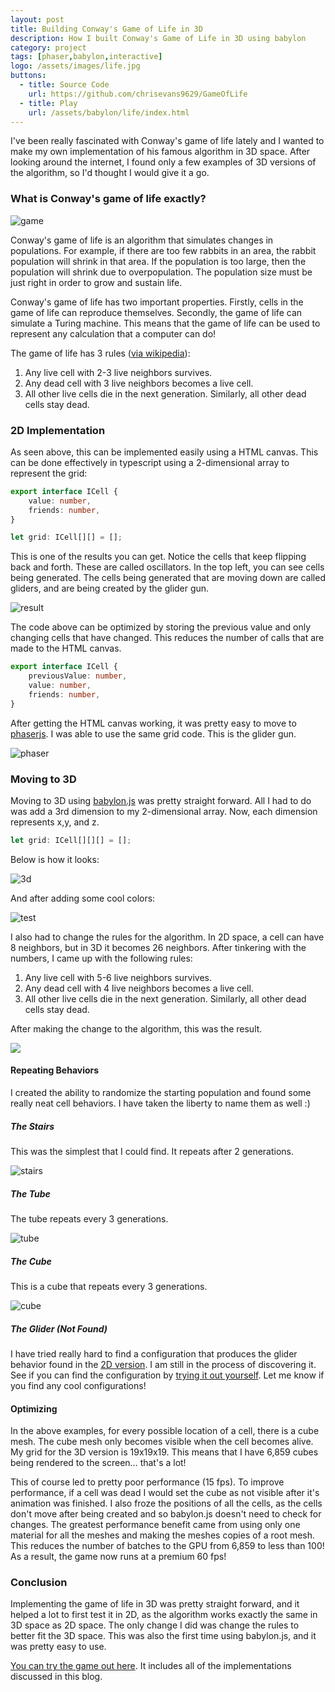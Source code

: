 ```yaml
---
layout: post
title: Building Conway's Game of Life in 3D
description: How I built Conway's Game of Life in 3D using babylon
category: project
tags: [phaser,babylon,interactive]
logo: /assets/images/life.jpg
buttons:
  - title: Source Code
    url: https://github.com/chrisevans9629/GameOfLife
  - title: Play
    url: /assets/babylon/life/index.html
---
```

<style>
.blog > p > img {
    width: 50%
}
@media screen and (max-width: 800px) {
.blog > p > img {
    width: 100%
}
}


</style>
I've been really fascinated with Conway's game of life lately and I wanted to make my own implementation of his famous algorithm in 3D space.  After looking around the internet, I found only a few examples of 3D versions of the algorithm, so I'd thought I would give it a go.

### What is Conway's game of life exactly?
![game](/assets/babylon/life/assets/cellatomata.gif)

Conway's game of life is an algorithm that simulates changes in populations.  For example, if there are too few rabbits in an area, the rabbit population will shrink in that area.  If the population is too large, then the population will shrink due to overpopulation.  The population size must be just right in order to grow and sustain life.

Conway's game of life has two important properties.  Firstly, cells in the game of life can reproduce themselves.  Secondly, the game of life can simulate a Turing machine.  This means that the game of life can be used to represent any calculation that a computer can do!

The game of life has 3 rules ([via wikipedia](https://en.wikipedia.org/wiki/Conway%27s_Game_of_Life)):
1. Any live cell with 2-3 live neighbors survives.
2. Any dead cell with 3 live neighbors becomes a live cell.
3. All other live cells die in the next generation. Similarly, all other dead cells stay dead.

### 2D Implementation
As seen above, this can be implemented easily using a HTML canvas.  This can be done effectively in typescript using a 2-dimensional array to represent the grid:
```typescript
export interface ICell {
    value: number,
    friends: number,
}

let grid: ICell[][] = [];
```
This is one of the results you can get.
Notice the cells that keep flipping back and forth.  These are called oscillators.  In the top left, you can see cells being generated.  The cells being generated that are moving down are called gliders, and are being created by the glider gun.

![result](/assets/babylon/life/assets/cellatomata2.gif)

The code above can be optimized by storing the previous value and only changing cells that have changed.  This reduces the number of calls that are made to the HTML canvas.

```typescript
export interface ICell {
    previousValue: number,
    value: number,
    friends: number,
}
```

After getting the HTML canvas working, it was pretty easy to move to [phaserjs](https://phaser.io/).  I was able to use the same grid code.
This is the glider gun.

![phaser](/assets/babylon/life/assets/cellatomata3.gif)

### Moving to 3D

Moving to 3D using [babylon.js](https://www.babylonjs.com/) was pretty straight forward.  All I had to do was add a 3rd dimension to my 2-dimensional array.  Now, each dimension represents x,y, and z.
```typescript
let grid: ICell[][][] = [];
```
Below is how it looks:

![3d](/assets/babylon/life/assets/cellatomata4.gif)

And after adding some cool colors:

![test](/assets/babylon/life/assets/cellatomata5.gif)

I also had to change the rules for the algorithm.  In 2D space, a cell can have 8 neighbors, but in 3D it becomes 26 neighbors.  After tinkering with the numbers, I came up with the following rules:
1. Any live cell with 5-6 live neighbors survives.
2. Any dead cell with 4 live neighbors becomes a live cell.
3. All other live cells die in the next generation. Similarly, all other dead cells stay dead.

After making the change to the algorithm, this was the result.

![](/assets/babylon/life/assets/close.gif)

#### Repeating Behaviors

I created the ability to randomize the starting population and found some really neat cell behaviors.  I have taken the liberty to name them as well :)

##### The Stairs
This was the simplest that I could find.  It repeats after 2 generations.

![stairs](/assets/babylon/life/assets/stair.gif)

##### The Tube
The tube repeats every 3 generations.

![tube](/assets/babylon/life/assets/tube.gif)

##### The Cube
This is a cube that repeats every 3 generations.

![cube](/assets/babylon/life/assets/cube.gif)

##### The Glider (Not Found)
I have tried really hard to find a configuration that produces the glider behavior found in the [2D version](#2d-implementation).  I am still in the process of discovering it.  See if you can find the configuration by [trying it out yourself](/assets/babylon/life/babylon/babylon.html).  Let me know if you find any cool configurations!

#### Optimizing

In the above examples, for every possible location of a cell, there is a cube mesh.  The cube mesh only becomes visible when the cell becomes alive.  My grid for the 3D version is 19x19x19.  This means that I have 6,859 cubes being rendered to the screen... that's a lot!

This of course led to pretty poor performance (15 fps).  To improve performance, if a cell was dead I would set the cube as not visible after it's animation was finished.  I also froze the positions of all the cells, as the cells don't move after being created and so babylon.js doesn't need to check for changes.  The greatest performance benefit came from using only one material for all the meshes and making the meshes copies of a root mesh.  This reduces the number of batches to the GPU from 6,859 to less than 100!  As a result, the game now runs at a premium 60 fps!

### Conclusion

Implementing the game of life in 3D was pretty straight forward, and it helped a lot to first test it in 2D, as the algorithm works exactly the same in 3D space as 2D space.  The only change I did was change the rules to better fit the 3D space.  This was also the first time using babylon.js, and it was pretty easy to use.

[You can try the game out here](/assets/babylon/life/index.html).  It includes all of the implementations discussed in this blog.

